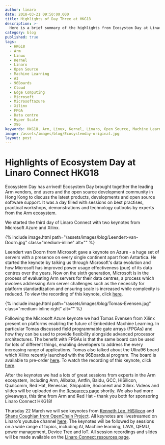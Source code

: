 ```yaml
---
author: linaro
date: 2018-03-21 09:50:00.000
title: Highlights of Day Three at HKG18
description: >-
  Here is a brief summary of the highlights from Ecosystem Day at Linaro Connect HKG18.
category: blog
published: true
tags:
  - HKG18
  - Arm
  - Linux
  - Kernel
  - Linaro
  - Open Source
  - Machine Learning
  - AI
  - 96Boards
  - Cloud
  - Edge Computing
  - Microsoft
  - Microsoftazure
  - Xilinx
  - FPGA
  - Data centre
  - Hyper Scale
  - X96
keywords: HKG18, Arm, Linux, Kernel, Linaro, Open Source, Machine Learning, AI, 96Boards, Cloud, Edge Computing, Microsoft, Microsoftazure, Xilinx, FPGA, Data centre, Hyper Scale, X96
image: /assets/images/blog/Ecosystemday-original.jpg
layout: post
---
```


# Highlights of Ecosystem Day at Linaro Connect HKG18

Ecosystem Day has arrived! Ecosystem Day brought together the leading Arm vendors, end users and the open source development community in Hong Kong to discuss the latest products, developments and open source software support. It was a day filled with sessions on best practises, practical workshops, demonstrations and technology outlooks by experts from the Arm ecosystem.

We started the third day of Linaro Connect with two keynotes from Microsoft Azure and Xilinx.

{% include image.html path="/assets/images/blog/Leendert-van-Doorn.jpg"  class="medium-inline"  alt="" %}

Leendert van Doorn from Microsoft gave a keynote on Azure - a huge set of servers with a presence on every single continent apart from Antartica. He started the keynote by talking us through Microsoft's data evolution and how Microsoft has improved power usage effectiveness (pue) of its data centres over the years. Now on the sixth generation, Microsoft is in the process of evaluating Arm servers for their data centres, a process which involves addressing Arm server challenges such as the necessity for platform standardization and ensuring scale is increased while complexity is reduced. To view the recording of this keynote, click [here](https://www.youtube.com/watch?v=dOze8UKIuNU).

{% include image.html path="/assets/images/blog/Tomas-Evensen.jpg"  class="medium-inline right"  alt="" %}

Following the Microsoft Azure keynote we had Tomas Evensen from Xilinx present on platforms enabling the future of Embedded Machine Learning. In particular Tomas discussed field programmable gate arrays (FPGAs) and how they can be used to provide flexibility alongside advanced processor architectures. The benefit with FPGAs is that the same board can be used for lots of different things, enabling developers to address the every increasing range of applications. Tomas also talked about the Ultra96 board which Xilinx recently launched with the 96Boards.ai program. The board is available to pre-order [here](https://www.96boards.org/product/ultra96/). To watch the recording of this keynote, click [here](https://www.youtube.com/watch?v=dOze8UKIuNU).

After the keynotes we had a lots of great sessions from experts in the Arm ecosystem, including Arm, Alibaba, Antfin, Baidu, GCC, HiSilicon, Qualcomm, Red Hat, Renessas, Shippable, Socionext and Xilinx. Videos and slides will be uploaded on the [Resources page](https://connect.linaro.org/hkg18/resources/) shortly. We also had more giveaways, this time from Arm and Red Hat - thank you both for sponsoring Linaro Connect HKG18!

Thursday 22 March we will see keynotes from [Kenneth Lee, HiSilicon](https://connect.linaro.org/resources/hkg18#kenneth-lee) and [Shane Coughlan from OpenChain Project](https://connect.linaro.org/resources/hkg18#shane-coughlan). All keynotes are livestreamed on Linaro's youtube channel [here](https://www.youtube.com/channel/UCAl2MfCBjH5y0nIym0ujHfg/live). The keynotes will be followed by sessions on a wide range of topics, including AI, Machine learning, LAVA, QEMU, power management, Device Tree and IoT. All session recordings and slides will be made available on the [Linaro Connect resources page](https://connect.linaro.org/hkg18/resources/).
